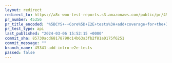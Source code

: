 ```yaml
---
layout: redirect
redirect_to: https://a8c-woo-test-reports.s3.amazonaws.com/public/pr/45356/api/index.html
pr_number: 45356
pr_title_encoded: "%5BCYS+-+Core%5D+E2E+tests%3A+add+coverage+for+the+Intro+page"
pr_test_type: api
last_published: "2024-03-06 15:52:15 +0000"
commit_sha: 85730acd68178790c14b63a3fb2f81a0175f6251
commit_message: ""
branch_name: 45341-add-intro-e2e-tests
passed: false
---
```

